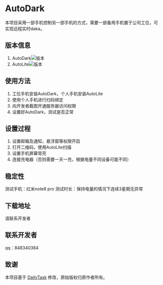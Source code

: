 # AutoDark
本项目采用一部手机控制另一部手机的方式，需要一部备用手机置于公司工位，可实现远程实时daka。

## 版本信息
1. AutoDark![版本](https://img.shields.io/badge/version-v2.2-blue)
2. AutoLite![版本](https://img.shields.io/badge/version-v2.1-blue)

## 使用方法
1. 工位手机安装AutoDark，个人手机安装AutoLite
2. 使用个人手机进行扫码绑定
3. 向开发者截图开通服务器访问权限
4. 设置好AutoDark，测试是否正常

## 设置过程
1. 设置邮箱及通知，悬浮窗等权限开启
2. 打开二维码，使用AutoLite扫描
3. 设置手机屏幕常亮
4. 连接充电器（否则需要一天一充，根据电量不同设备可能不同）

## 稳定性
测试手机：红米note8 pro
测试时长：保持电量的情况下连续3星期无异常

## 下载地址
请联系开发者

## 联系开发者
qq：848340384

## 致谢
本项目基于 [DailyTask](https://github.com/AndroidCoderPeng/DailyTask) 修改，原始版权归原作者所有。
